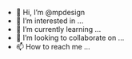 - 👋 Hi, I’m @mpdesign
- 👀 I’m interested in ...
- 🌱 I’m currently learning ...
- 💞️ I’m looking to collaborate on ...
- 📫 How to reach me ...

<!---
mpdesign/mpdesign is a ✨ special ✨ repository because its `README.md` (this file) appears on your GitHub profile.
You can click the Preview link to take a look at your changes.
--->
